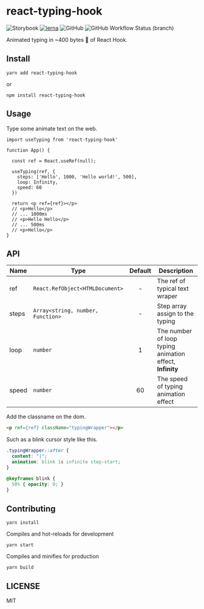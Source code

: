 # react-typing-hook

![Storybook](https://cdn.jsdelivr.net/gh/storybookjs/brand@master/badge/badge-storybook.svg)
[![lerna](https://img.shields.io/badge/maintained%20with-lerna-cc00ff.svg)](https://lerna.js.org/)
![GitHub](https://img.shields.io/github/license/Turkyden/react--typing--hook)
![GitHub Workflow Status (branch)](https://img.shields.io/github/workflow/status/Turkyden/react--typing-hook/REACT_TYPING_HOOK_BUILD/master)

Animated typing in ~400 bytes 🐡 of React Hook.

## Install

```yarn
yarn add react-typing-hook
```

or

```yarn
npm install react-typing-hook
```

## Usage

Type some animate text on the web.

```tsx
import useTyping from 'react-typing-hook'

function App() {

  const ref = React.useRef(null);
  
  useTyping(ref, {
    steps: ['Hello', 1000, 'Hello world!', 500],
    loop: Infinity,
    speed: 60
  })
  
  return <p ref={ref}></p>
  // <p>Hello</p>
  // ... 1000ms
  // <p>Hello Hello</p>
  // ... 500ms
  // <p>Hello</p>
}
```

## API

| Name | Type | Default | Description |
| ---- | ----- | :----: | --- |
| ref | `React.RefObject<HTMLDocument>` | - | The ref of typical text wraper |
| steps | `Array<string, number, Function>` | - | Step array assign to the typing |
| loop | `number` | 1 | The number of loop typing animation effect, **Infinity** |
| speed | `number` | 60 | The speed of typing animation effect |

Add the classname on the dom.

```html
<p ref={ref} className="typingWrapper"></p>
```

Such as a blink cursor style like this.

```css
.typingWrapper::after {
  content: "|";
  animation: blink 1s infinite step-start;
}

@keyframes blink {
  50% { opacity: 0; }
}
```

## Contributing

```yarn
yarn install
```

Compiles and hot-reloads for development

```yarn
yarn start
```

Compiles and minifies for production

```yarn
yarn build
```

## LICENSE

MIT

